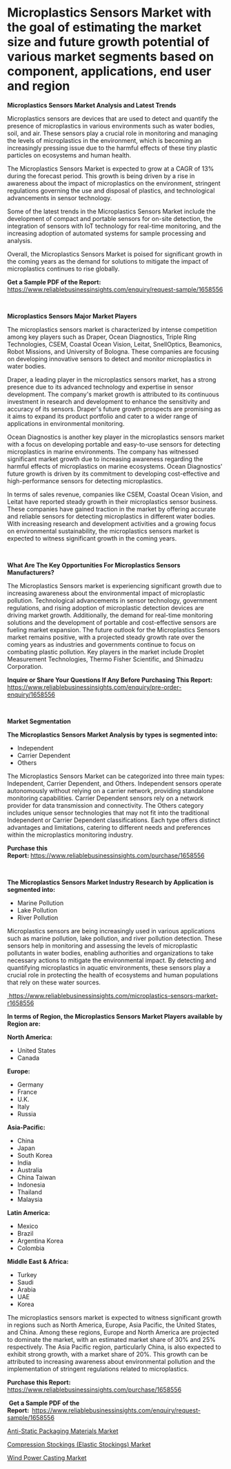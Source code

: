 <p><h1>Microplastics Sensors Market with the goal of estimating the market size and future growth potential of various market segments based on component, applications, end user and region</h1></p><p><strong>Microplastics Sensors Market Analysis and Latest Trends</strong></p>
<p><p>Microplastics sensors are devices that are used to detect and quantify the presence of microplastics in various environments such as water bodies, soil, and air. These sensors play a crucial role in monitoring and managing the levels of microplastics in the environment, which is becoming an increasingly pressing issue due to the harmful effects of these tiny plastic particles on ecosystems and human health.</p><p>The Microplastics Sensors Market is expected to grow at a CAGR of 13% during the forecast period. This growth is being driven by a rise in awareness about the impact of microplastics on the environment, stringent regulations governing the use and disposal of plastics, and technological advancements in sensor technology. </p><p>Some of the latest trends in the Microplastics Sensors Market include the development of compact and portable sensors for on-site detection, the integration of sensors with IoT technology for real-time monitoring, and the increasing adoption of automated systems for sample processing and analysis.</p><p>Overall, the Microplastics Sensors Market is poised for significant growth in the coming years as the demand for solutions to mitigate the impact of microplastics continues to rise globally.</p></p>
<p><strong>Get a Sample PDF of the Report:&nbsp;</strong> <a href="https://www.reliablebusinessinsights.com/enquiry/request-sample/1658556">https://www.reliablebusinessinsights.com/enquiry/request-sample/1658556</a></p>
<p>&nbsp;</p>
<p><strong>Microplastics Sensors Major Market Players</strong></p>
<p><p>The microplastics sensors market is characterized by intense competition among key players such as Draper, Ocean Diagnostics, Triple Ring Technologies, CSEM, Coastal Ocean Vision, Leitat, SnellOptics, Beamonics, Robot Missions, and University of Bologna. These companies are focusing on developing innovative sensors to detect and monitor microplastics in water bodies.</p><p>Draper, a leading player in the microplastics sensors market, has a strong presence due to its advanced technology and expertise in sensor development. The company's market growth is attributed to its continuous investment in research and development to enhance the sensitivity and accuracy of its sensors. Draper's future growth prospects are promising as it aims to expand its product portfolio and cater to a wider range of applications in environmental monitoring.</p><p>Ocean Diagnostics is another key player in the microplastics sensors market with a focus on developing portable and easy-to-use sensors for detecting microplastics in marine environments. The company has witnessed significant market growth due to increasing awareness regarding the harmful effects of microplastics on marine ecosystems. Ocean Diagnostics' future growth is driven by its commitment to developing cost-effective and high-performance sensors for detecting microplastics.</p><p>In terms of sales revenue, companies like CSEM, Coastal Ocean Vision, and Leitat have reported steady growth in their microplastics sensor business. These companies have gained traction in the market by offering accurate and reliable sensors for detecting microplastics in different water bodies. With increasing research and development activities and a growing focus on environmental sustainability, the microplastics sensors market is expected to witness significant growth in the coming years.</p></p>
<p>&nbsp;</p>
<p><strong>What Are The Key Opportunities For Microplastics Sensors Manufacturers?</strong></p>
<p><p>The Microplastics Sensors market is experiencing significant growth due to increasing awareness about the environmental impact of microplastic pollution. Technological advancements in sensor technology, government regulations, and rising adoption of microplastic detection devices are driving market growth. Additionally, the demand for real-time monitoring solutions and the development of portable and cost-effective sensors are fueling market expansion. The future outlook for the Microplastics Sensors market remains positive, with a projected steady growth rate over the coming years as industries and governments continue to focus on combating plastic pollution. Key players in the market include Droplet Measurement Technologies, Thermo Fisher Scientific, and Shimadzu Corporation.</p></p>
<p><strong>Inquire or Share Your Questions If Any Before Purchasing This Report:</strong> <a href="https://www.reliablebusinessinsights.com/enquiry/pre-order-enquiry/1658556">https://www.reliablebusinessinsights.com/enquiry/pre-order-enquiry/1658556</a></p>
<p>&nbsp;</p>
<p><strong>Market Segmentation</strong></p>
<p><strong>The Microplastics Sensors Market Analysis by types is segmented into:</strong></p>
<p><ul><li>Independent</li><li>Carrier Dependent</li><li>Others</li></ul></p>
<p><p>The Microplastics Sensors Market can be categorized into three main types: Independent, Carrier Dependent, and Others. Independent sensors operate autonomously without relying on a carrier network, providing standalone monitoring capabilities. Carrier Dependent sensors rely on a network provider for data transmission and connectivity. The Others category includes unique sensor technologies that may not fit into the traditional Independent or Carrier Dependent classifications. Each type offers distinct advantages and limitations, catering to different needs and preferences within the microplastics monitoring industry.</p></p>
<p><strong>Purchase this Report:&nbsp;</strong><a href="https://www.reliablebusinessinsights.com/purchase/1658556">https://www.reliablebusinessinsights.com/purchase/1658556</a></p>
<p>&nbsp;</p>
<p><strong>The Microplastics Sensors Market Industry Research by Application is segmented into:</strong></p>
<p><ul><li>Marine Pollution</li><li>Lake Pollution</li><li>River Pollution</li></ul></p>
<p><p>Microplastics sensors are being increasingly used in various applications such as marine pollution, lake pollution, and river pollution detection. These sensors help in monitoring and assessing the levels of microplastic pollutants in water bodies, enabling authorities and organizations to take necessary actions to mitigate the environmental impact. By detecting and quantifying microplastics in aquatic environments, these sensors play a crucial role in protecting the health of ecosystems and human populations that rely on these water sources.</p></p>
<p><a href="https://www.reliablebusinessinsights.com/microplastics-sensors-market-r1658556">&nbsp;https://www.reliablebusinessinsights.com/microplastics-sensors-market-r1658556</a></p>
<p><strong>In terms of Region, the Microplastics Sensors Market Players available by Region are:</strong></p>
<p>
    <p> <strong> North America: </strong>
        <ul>
            <li>United States</li>
            <li>Canada</li>
        </ul>
        </p> 
    <p> <strong> Europe: </strong>
        <ul>
            <li>Germany</li>
            <li>France</li>
            <li>U.K.</li>
            <li>Italy</li>
            <li>Russia</li>
        </ul>
        </p> 
    <p> <strong> Asia-Pacific: </strong>
        <ul>
            <li>China</li>
            <li>Japan</li>
            <li>South Korea</li>
            <li>India</li>
            <li>Australia</li>
            <li>China Taiwan</li>
            <li>Indonesia</li>
            <li>Thailand</li>
            <li>Malaysia</li>
        </ul>
        </p> 
    <p> <strong> Latin America: </strong>
        <ul>
            <li>Mexico</li>
            <li>Brazil</li>
            <li>Argentina Korea</li>
            <li>Colombia</li>
        </ul>
        </p> 
    <p> <strong> Middle East & Africa: </strong>
        <ul>
            <li>Turkey</li>
            <li>Saudi</li>
            <li>Arabia</li>
            <li>UAE</li>
            <li>Korea</li>
        </ul>
    </p>
    </p>
<p><p>The microplastics sensors market is expected to witness significant growth in regions such as North America, Europe, Asia Pacific, the United States, and China. Among these regions, Europe and North America are projected to dominate the market, with an estimated market share of 30% and 25% respectively. The Asia Pacific region, particularly China, is also expected to exhibit strong growth, with a market share of 20%. This growth can be attributed to increasing awareness about environmental pollution and the implementation of stringent regulations related to microplastics.</p></p>
<p><strong>Purchase this Report: </strong><a href="https://www.reliablebusinessinsights.com/purchase/1658556">https://www.reliablebusinessinsights.com/purchase/1658556</a></p>
<p>&nbsp;<strong>Get a Sample PDF of the Report:&nbsp;&nbsp;</strong><a href="https://www.reliablebusinessinsights.com/enquiry/request-sample/1658556">https://www.reliablebusinessinsights.com/enquiry/request-sample/1658556</a></p>
<p><strong></strong></p>
<p><p><a href="https://github.com/LouieAltenwert/Market-Research-Report-List-1/blob/main/anti-static-packaging-materials-market.md">Anti-Static Packaging Materials Market</a></p><p><a href="https://github.com/goldilocks06/Market-Research-Report-List-1/blob/main/compression-stockings-elastic-stockings-market.md">Compression Stockings (Elastic Stockings) Market</a></p><p><a href="https://github.com/thomasBaker655/Market-Research-Report-List-1/blob/main/wind-power-casting-market.md">Wind Power Casting Market</a></p></p>